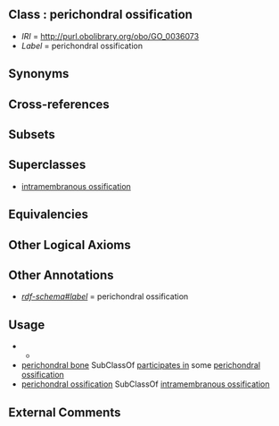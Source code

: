
## Class : perichondral ossification

 * *IRI* = http://purl.obolibrary.org/obo/GO_0036073
 * *Label* = perichondral ossification

## Synonyms


## Cross-references


## Subsets


## Superclasses

 * [intramembranous ossification](../../GO/57/GO_0001957.md)

## Equivalencies


## Other Logical Axioms


## Other Annotations

 * *[rdf-schema#label](../../el/rdf-schema#label.md)* = perichondral ossification

## Usage

 * -
 * [perichondral bone](../../UBERON/13/UBERON_0008913.md) SubClassOf [participates in](../../BFO/56/BFO_0000056.md) some [perichondral ossification](../../GO/73/GO_0036073.md)
 * [perichondral ossification](../../GO/73/GO_0036073.md) SubClassOf [intramembranous ossification](../../GO/57/GO_0001957.md)

## External Comments

